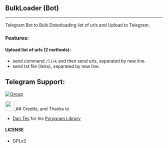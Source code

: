 ## BulkLoader (Bot)
---

Telegram Bot to Bulk Downloading list of urls and Upload to Telegram.

### Features:

#### Upload list of urls (2 methods):
- send command `/link` and then send urls, separated by new line.
- send txt file (links), separated by new line.

## Telegram Support:

[![Group](https://img.shields.io/badge/TG-Group-30302f?style=flat&logo=telegram)](https://t.me/WeebProgrammer)

<a href="https://heroku.com/deploy?template=https://github.com/shankarsalvi/BulkLoader">
     <img height="30px" src="https://img.shields.io/badge/Deploy%20To%20Heroku-blueviolet?style=for-the-badge&logo=heroku">
  </a>
## Credits, and Thanks to

* [Dan Tès](https://t.me/haskell) for his [Pyrogram Library](https://github.com/pyrogram/pyrogram)

#### LICENSE
- GPLv3
